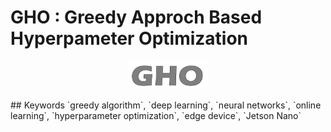 # GHO : Greedy Approch Based Hyperpameter Optimization
<p align="center" width="100%">
    <img width="25%" src="GHO.png">
</p>
## Keywords
`greedy algorithm`, `deep learning`, `neural networks`, `online learning`, `hyperparameter optimization`, `edge device`, `Jetson Nano`
